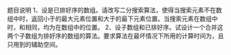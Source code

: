 题目说明
1、设是已排好序的数组。请改写二分搜索算法，使得当搜索元素不在数组中时，返回小于的最大元素位置和大于的最下元素位置。当搜索元素在数组中时，和相同，均为在数组中的位置。
2、设子数组和已排好序。试设计一个合并这两个子数组为排好序的数组的算法。要求算法在最坏情况下所用的计算时间为，且只用到的辅助空间。
